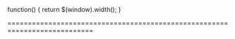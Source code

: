 <!--merge--><!--/merge-->
<!--custom_default_for_windows_8-->function() { return $(window).width(); }<!--/custom_default_for_windows_8-->
===========================================================================
